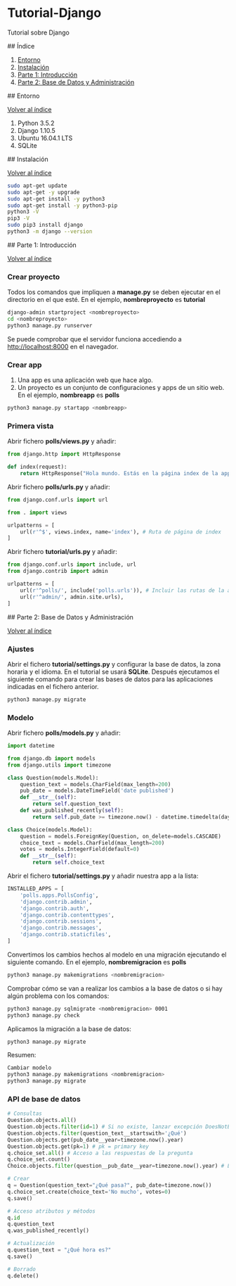 # Tutorial-Django
Tutorial sobre Django

<div id='index'/>
## Índice

1. [Entorno](#seccion01)
2. [Instalación](#seccion02)
3. [Parte 1: Introducción](#seccion1)
4. [Parte 2: Base de Datos y Administración](#seccion2)

<div id='seccion01'/>
## Entorno

[Volver al índice](#index)

1. Python 3.5.2
2. Django 1.10.5
3. Ubuntu 16.04.1 LTS
4. SQLite

<div id='seccion02'/>
## Instalación

[Volver al índice](#index)

```bash
sudo apt-get update
sudo apt-get -y upgrade
sudo apt-get install -y python3
sudo apt-get install -y python3-pip
python3 -V
pip3 -V
sudo pip3 install django
python3 -m django --version
```

<div id='seccion1'/>
## Parte 1: Introducción

[Volver al índice](#index)

### Crear proyecto

Todos los comandos que impliquen a **manage.py** se deben ejecutar en el directorio en el que esté. En el ejemplo, **nombreproyecto** es **tutorial**
```bash
django-admin startproject <nombreproyecto>
cd <nombreproyecto>
python3 manage.py runserver
```
Se puede comprobar que el servidor funciona accediendo a [http://localhost:8000](http://localhost:8000) en el navegador.

### Crear app

1. Una app es una aplicación web que hace algo.
2. Un proyecto es un conjunto de configuraciones y apps de un sitio web. En el ejemplo, **nombreapp** es **polls**

```bash
python3 manage.py startapp <nombreapp>
```

### Primera vista

Abrir fichero **polls/views.py** y añadir:

```python
from django.http import HttpResponse

def index(request):
    return HttpResponse("Hola mundo. Estás en la página index de la app polls")
```

Abrir fichero **polls/urls.py** y añadir:

```python
from django.conf.urls import url

from . import views

urlpatterns = [
    url(r'^$', views.index, name='index'), # Ruta de página de index
]
```

Abrir fichero **tutorial/urls.py** y añadir:

```python
from django.conf.urls import include, url
from django.contrib import admin

urlpatterns = [
    url(r'^polls/', include('polls.urls')), # Incluir las rutas de la app polls a partir de sitio.com/polls/
    url(r'^admin/', admin.site.urls),
]
```

<div id='seccion2'/>
## Parte 2: Base de Datos y Administración

[Volver al índice](#index)

### Ajustes

Abrir el fichero **tutorial/settings.py** y configurar la base de datos, la zona horaria y el idioma. En el tutorial se usará **SQLite**. Después ejecutamos el siguiente comando para crear las bases de datos para las aplicaciones indicadas en el fichero anterior.

```bash
python3 manage.py migrate
```

### Modelo

Abrir fichero **polls/models.py** y añadir:

```python
import datetime

from django.db import models
from django.utils import timezone

class Question(models.Model):
    question_text = models.CharField(max_length=200)
    pub_date = models.DateTimeField('date published')
    def __str__(self):
        return self.question_text
    def was_published_recently(self):
        return self.pub_date >= timezone.now() - datetime.timedelta(days=1)

class Choice(models.Model):
    question = models.ForeignKey(Question, on_delete=models.CASCADE)
    choice_text = models.CharField(max_length=200)
    votes = models.IntegerField(default=0)
    def __str__(self):
        return self.choice_text
```

Abrir el fichero **tutorial/settings.py** y añadir nuestra app a la lista:

```python
INSTALLED_APPS = [
    'polls.apps.PollsConfig',
    'django.contrib.admin',
    'django.contrib.auth',
    'django.contrib.contenttypes',
    'django.contrib.sessions',
    'django.contrib.messages',
    'django.contrib.staticfiles',
]
```

Convertimos los cambios hechos al modelo en una migración ejecutando el siguiente comando. En el ejemplo, **nombremigracion** es **polls**

```bash
python3 manage.py makemigrations <nombremigracion>
```

Comprobar cómo se van a realizar los cambios a la base de datos o si hay algún problema con los comandos:

```bash
python3 manage.py sqlmigrate <nombremigracion> 0001
python3 manage.py check
```

Aplicamos la migración a la base de datos:

```bash
python3 manage.py migrate
```

Resumen:

```bash
Cambiar modelo
python3 manage.py makemigrations <nombremigracion>
python3 manage.py migrate
```

### API de base de datos

```python
# Consultas
Question.objects.all()
Question.objects.filter(id=1) # Si no existe, lanzar excepción DoesNotExist
Question.objects.filter(question_text__startswith='¿Qué')
Question.objects.get(pub_date__year=timezone.now().year)
Question.objects.get(pk=1) # pk = primary key
q.choice_set.all() # Acceso a las respuestas de la pregunta
q.choice_set.count()
Choice.objects.filter(question__pub_date__year=timezone.now().year) # La API es capaz de seguir relaciones en el modelo

# Crear 
q = Question(question_text="¿Qué pasa?", pub_date=timezone.now())
q.choice_set.create(choice_text='No mucho', votes=0)
q.save()

# Acceso atributos y métodos
q.id
q.question_text
q.was_published_recently()

# Actualización
q.question_text = "¿Qué hora es?"
q.save()

# Borrado
q.delete()
```

